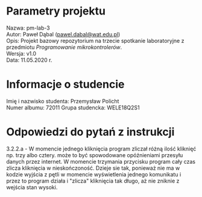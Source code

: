# Parametry projektu

Nazwa: pm-lab-3  
Autor: Paweł Dąbal (pawel.dabal@wat.edu.pl)  
Opis: Projekt bazowy repozytorium na trzecie spotkanie laboratoryjne z przedmiotu _Programowanie mikrokontrolerów_.  
Wersja: v1.0  
Data: 11.05.2020 r.

# Informacje o studencie

Imię i nazwisko studenta: Przemysław Policht  
Numer albumu: 72011
Grupa studencka: WELE18Q2S1

# Odpowiedzi do pytań z instrukcji
3.2.2.a - W momencie jednego kliknięcia program zliczał różną ilość kliknięć np. trzy albo cztery. może to być spowodowane opóźnieniami przesyłu danych przez internet. W momencie trzymania przycisku program cały czas zlicza kliknięcia w nieskończoność. Dzieje sie tak, ponieważ nie ma w kodzie wyjścia z pętli w momencie wyświetlenia jednego komunikatu i przez to program działa i "zlicza" kliknięcia tak długo, aż nie zniknie z wejścia stan wysoki.

